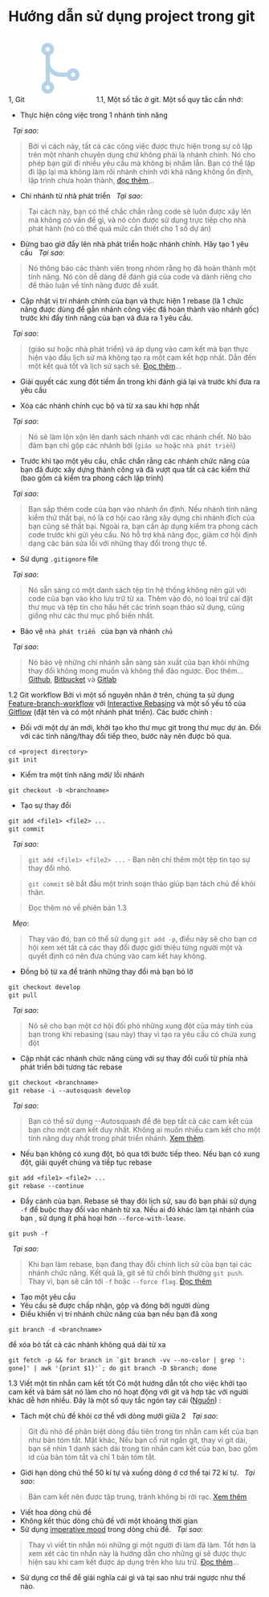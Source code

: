 # Hướng dẫn sử dụng project trong git
1, Git
![thang](https://raw.githubusercontent.com/elsewhencode/project-guidelines/master/images/branching.png)
1.1, Một số tắc ở git.
Một số quy tắc cần nhớ:
* Thực hiện công việc trong 1 nhánh tính năng 

&nbsp; _Tại sao_: 
>  Bởi vì cách này, tất cả các công việc được thực hiện trong sự cô lập trên một nhánh chuyên dụng chứ không phải là nhánh chính. Nó cho phép bạn gửi đi nhiều yêu cầu mà không bị nhầm lẫn. Bạn có thể lặp đi lặp lại mà không làm rối nhánh chính với khả năng không ổn định, lập trình chưa hoàn thành, [đọc thêm](https://www.atlassian.com/git/tutorials/comparing-workflows#feature-branch-workflow),..
* Chi nhánh từ nhà phát triển
&nbsp; _Tại sao_:
> Tại cách này, bạn có thể chắc chắn rằng code sẽ luôn được xây lên mà không có vấn đề gì, và nó còn được sử dụng trực tiếp cho nhà phát hành (nó có thể quá mức cần thiết cho 1 số dự án) 
* Đừng bao giờ đẩy lên nhà phát triển hoặc nhánh chính. Hãy tạo 1 yêu cầu
&nbsp; _Tại sao_:
> Nó thông báo các thành viên trong nhóm rằng họ đã hoàn thành một tính năng. Nó còn dễ dàng để đánh giá của code và dành riêng cho để thảo luận về tính năng được đề xuất.
* Cập nhật vị trí nhánh chính của bạn và thực hiện 1 rebase (là 1 chức năng được dùng để gắn nhánh công việc đã hoàn thành vào nhánh gốc) trước khi đẩy tính năng của bạn và đưa ra 1 yêu cầu.

&nbsp; _Tại sao_:
> (giáo sư hoặc nhà phát triển) và áp dụng vào cam kết mà bạn thực hiện vào đầu lịch sử mà không tạo ra một cam kết hợp nhất. Dẫn đến một kết quả tốt và lịch sử sạch sẽ. [Đọc thêm](https://www.atlassian.com/git/tutorials/merging-vs-rebasing)...
* Giải quyết các xung đột tiềm ẩn trong khi đánh giá lại và trước khi đưa ra yêu cầu

* Xóa các nhánh chính cục bộ và từ xa sau khi hợp nhất

&nbsp; _Tại sao_:
> Nó sẽ làm lộn xộn lên danh sách nhánh với các nhánh chết. Nó bảo đảm bạn chỉ gộp các nhánh bởi (`giáo sư` hoặc `nhà phát triển`)
* Trước khi tạo một yêu cầu, chắc chắn rằng các nhánh chức năng của bạn đã được xây dựng thành công và đã vượt qua tất cả các kiểm thử (bao gồm cả kiểm tra phong cách lập trình)

&nbsp; _Tại sao_:
> Bạn sắp thêm code của bạn vào nhánh ổn định. Nếu nhánh tính năng kiểm thử thất bại, nó là cơ hội cao răng xây dựng chi nhánh đích của bạn cũng sẽ thất bại. Ngoài ra, bạn cần áp dụng kiểm tra phong cách code trước khi gửi yêu cầu. Nó hỗ trợ khả năng đọc, giảm cơ hội định dạng các bản sửa lỗi với những thay đổi trong thực tế.
* Sử dụng `.gitignore` file

&nbsp; _Tại sao_:
> Nó sẵn sàng có một danh sách tệp tin hệ thống không nên gửi với code của bạn vào kho lưu trữ từ xa. Thêm vào đó, nó loại trừ cài đặt thư mục và tệp tin cho hầu hết các trình soạn thảo sử dụng, cũng giống như các thư mục phổ biến nhất.
* Bảo vệ `nhà phát triển ` của bạn và nhánh `chủ`

&nbsp; _Tại sao_:
> Nó bảo vệ những chi nhánh sẵn sàng sản xuất của bạn khỏi những thay đổi không mong muốn và không thể đảo ngược. Đọc thêm... [Github](https://docs.github.com/en/repositories/configuring-branches-and-merges-in-your-repository/defining-the-mergeability-of-pull-requests/about-protected-branches), [Bitbucket](https://confluence.atlassian.com/bitbucketserver/using-branch-permissions-776639807.html) và [Gitlab](https://docs.gitlab.com/ee/user/project/protected_branches.html)

1.2 Git workflow
Bởi vì một số nguyên nhân ở trên, chúng ta sử dụng [Feature-branch-workflow](https://www.atlassian.com/git/tutorials/comparing-workflows#feature-branch-workflow) với [ Interactive Rebasing](https://www.atlassian.com/git/tutorials/merging-vs-rebasing#the-golden-rule-of-rebasing) và một số yếu tố của [Gitflow](https://www.atlassian.com/git/tutorials/comparing-workflows#gitflow-workflow) (đặt tên và có một nhánh phát triển). Các bước chính :
* Đối với một dự án mới, khởi tạo kho thư mục git trong thư mục dự án. Đối với các tính năng/thay đổi tiếp theo, bước này nên được bỏ qua.
``` 
cd <project directory>
git init
```
* Kiểm tra một tính năng mới/ lỗi nhánh
```
git checkout -b <branchname>
```
* Tạo sự thay đổi
```
git add <file1> <file2> ...
git commit
```
&nbsp; _Tại sao_:
> `git add <file1> <file2> ...` - Bạn nên chỉ thêm một tệp tin tạo sự thay đổi nhỏ.

> `git commit` sẽ bắt đầu một trình soạn thảo giúp bạn tách chủ đề khỏi thân.

> Đọc thêm nó về phiên bản 1.3

&nbsp; _Mẹo_:
> Thay vào đó, bạn có thể sử dụng `git add -p`, điều này sẽ cho bạn cơ hội xem xét tất cả các thay đổi được giới thiệu từng người một và quyết định có nên đưa chúng vào cam kết hay không.
* Đồng bộ từ xa để tránh những thay đổi mà bạn bỏ lỡ
```
git checkout develop
git pull
```

&nbsp; _Tại sao_:
> Nó sẽ cho bạn một cơ hội đối phó những xung đột của máy tính của bạn trong khi rebasing (sau này) thay vì tạo ra yêu cầu có chứa xung đột
* Cập nhật các nhánh chức năng cùng với sự thay đổi cuối từ phía nhà phát triển bởi tương tác rebase 
```
git checkout <branchname>
git rebase -i --autosquash develop
```
&nbsp; _Tại sao_:
> Bạn có thể sử dụng --Autosquash để đè bẹp tất cả các cam kết của bạn cho một cam kết duy nhất. Không ai muốn nhiều cam kết cho một tính năng duy nhất trong phát triển nhánh. [Xem thêm](https://thoughtbot.com/blog/autosquashing-git-commits).
* Nếu bạn không có xung đột, bỏ qua tới bước tiếp theo. Nếu bạn có xung đột, giải quyết chúng và tiếp tục rebase
```
git add <file1> <file2> ...
git rebase --continue
```
* Đẩy cánh của bạn. Rebase sẽ thay đỏi lịch sử, sau đó bạn phải sử dụng `-f` để buộc thay đổi vào nhánh từ xa. Nếu ai đó khác làm tại nhánh của bạn , sử dụng ít phá hoại hơn `--force-with-lease`.

```
git push -f
```
&nbsp; _Tại sao_:
> Khi bạn làm rebase, bạn đang thay đổi chính lịch sử của bạn tại các nhánh chức năng. Kết quả là, git sẽ từ chối bình thường `git push`. Thay vì, bạn sẽ cần tới `-f` hoặc `--force flag`. [Đọc thêm](https://blog.developer.atlassian.com/force-with-lease/)
* Tạo một yêu cầu
* Yêu cầu sẽ được chấp nhận, gộp và đóng bởi người dùng
* Điều khiển vị trí nhánh chức năng của bạn nếu bạn đã xong
```
git branch -d <branchname> 
``` 
để xóa bỏ tất cả các nhánh không quá dài từ xa
```
git fetch -p && for branch in `git branch -vv --no-color | grep ': gone]' | awk '{print $1}'`; do git branch -D $branch; done
```
1.3 Viết một tin nhắn cam kết tốt
Có một hướng dẫn tốt cho việc khởi tạo cam kết và bám sát nó làm cho nó hoạt động với git và hợp tác với người khác dễ hơn nhiều. Đây là một số quy tắc ngón tay cái ([Nguồn](https://chris.beams.io/posts/git-commit/#seven-rules)) :
* Tách một chủ đề khỏi cơ thể  với dòng mưới giữa 2
&nbsp; _Tại sao_:
> Git đủ nhỏ để phân biệt dòng đầu tiên trong tin nhắn cam kết của bạn như bản tóm tắt. Mặt khác, Nếu bạn cố rút ngắn git, thay vì git dài, bạn sẽ nhìn 1 danh sách dài trong tin nhắn cam kết của bạn, bao gồm id của bản tóm tắt và chỉ 1 bản tóm tắt.
* Giới hạn dòng chủ thể  50 kí tự và xuống dòng ở cơ thể tại 72 kí tự.
&nbsp; _Tại sao_:
> Bản cam kết nên được tập trung, tránh không bị rời rạc. [Xem thêm](https://medium.com/@preslavrachev/what-s-with-the-50-72-rule-8a906f61f09c)
* Viết hoa dòng chủ đề 
* Không kết thúc dòng chủ đề với một khoảng thời gian
* Sử dụng [imperative mood](https://en.wikipedia.org/wiki/Imperative_mood) trong dòng chủ đề.
&nbsp; _Tại sao_:
> Thay vì viết tin nhắn nói những gì một người đi làm đã làm. Tốt hơn là xem xét các tin nhắn này là hướng dẫn cho những gì sẽ được thực hiện sau khi cam kết được áp dụng trên kho lưu trữ. [Đọc thêm](https://news.ycombinator.com/item?id=2079612)...
* Sử dụng cơ thể để giải nghĩa cái gì và tại sao như trái ngược như thế nào.